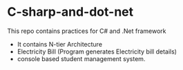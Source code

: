 # C-sharp-and-dot-net
This repo contains practices for C# and .Net framework

- It contains N-tier Architecture
- Electricity Bill (Program generates Electricity bill details)  
- console based student management system.
